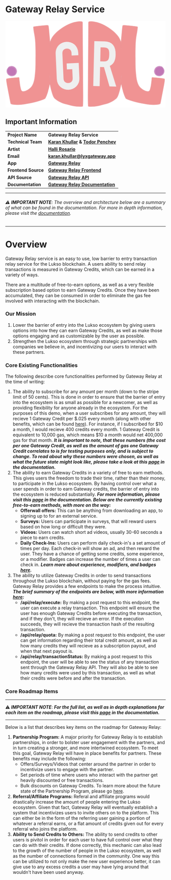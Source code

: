 # Gateway Relay Service
![Gateway Relay logo](assets/gateway-logo.png)
## Important Information
| | |
| - | - |
|**Project Name** |**Gateway Relay Service** |
| **Technical Team** | **[Karan Khullar](https://github.com/KoderKaran) & [Todor Penchev](https://github.com/toshko3331)** |
| **Artist** | **[Halli Rosario](https://linktr.ee/mellowed.eyes)** |
| **Email** | **karan.khullar@lyxgateway.app** |
| **App** | **[Gateway Relay](https://www.lyxgateway.app/dashboard)** |
| **Frontend Source** | **[Gateway Relay Frontend](https://github.com/KoderKaran/gateway-relay-web-frontend)** |
| **API Source** | **[Gateway Relay API](https://github.com/KoderKaran/gateway-relay-api-layer)** |
| **Documentation** | **[Gateway Relay Documentation](https://karan-khullar.gitbook.io/gateway/)** |

___
###### ⚠️ **_IMPORTANT NOTE_**: The overview and architecture below are a summary of what can be found in the documentation. For more in depth information, please visit the [documentation](https://karan-khullar.gitbook.io/gateway/).
___

# Overview
Gateway Relay service is an easy to use, low barrier to entry transaction relay service for the Lukso blockchain. A users ability to send relay transactions is measured in Gateway Credits, which can be earned in a variety of ways. 

There are a multitude of free-to-earn options, as well as a very flexible subscription based option to earn Gateway Credits. Once they have been accumulated, they can be consumed in order to eliminate the gas fee involved with interacting with the blockchain.

### Our Mission
1. Lower the barrier of entry into the Lukso ecosystem by giving users options into how they can earn Gateway Credits, as well as make those options engaging and as customizable by the user as possible.
2. Strengthen the Lukso ecosystem through strategic partnerships with companies we believe in, and incentivizing our users to interact with these partners.

### Core Existing Functionalities
The following describe core functionalities performed by Gateway Relay at the time of writing:
1. The ability to subscribe for any amount per month (down to the stripe limit of 50 cents). This is done in order to ensure that the barrier of entry into the ecosystem is as small as possible for a newcomer, as well as providing flexibility for anyone already in the ecosystem. For the purposes of this demo, when a user subscribes for any amount, they will recieve 1 Gateway Credit per $.025 every month (along with other benefits, which can be found [here](https://karan-khullar.gitbook.io/gateway/rationale)). For instance, if I subscribed for $10 a month, I would recieve 400 credits every month. 1 Gateway Credit is equivalent to 10,000 gas, which means $10 a month would net 400,000 gas for that month. ***It is important to note, that these numbers (the cost per one Gateway Credit, as well as the amount of gas one Gateway Credit correlates to is for testing purposes only, and is subject to change. To read about why these numbers were chosen, as well as what the future state might look like, please take a look at this [page](https://karan-khullar.gitbook.io/gateway/rationale) in the documentation.***
2. The ability to earn Gateway Credits in a variety of free to earn methods. This gives users the freedom to trade their time, rather than their money, to participate in the Lukso ecosystem. By having control over what a user spends in order to earn Gateway credits, the barrier of entry into the ecosystem is reduced substantially. ***For more information, please visit this [page](https://karan-khullar.gitbook.io/gateway/rationale) in the documentation. Below are the currently existing free-to-earn methods, with more on the way:***
	* **Offerwall offers:** This can be anything from downloading an app, to signing up to for an external service.
	* **Surveys:** Users can participate in surveys, that will reward users based on how long or difficult they were.
	* **Videos:** Users can watch short ad videos, usually 30-60 seconds a piece to earn credits.
	* **Daily Check-Ins:** Users can perform daily check-in's a set amount of times per day. Each check-in will show an ad, and then reward the user. They have a chance of getting some credits, some experience, or a modifier. Badges can increase the number of times a user can check in. ***Learn more about experience, modifiers, and badges [here](https://karan-khullar.gitbook.io/gateway/rationale).***
3. The ability to utilize Gateway Credits in order to send transactions throughout the Lukso blockchain, without paying for the gas fees. Gateway Relay provides a few endpoints to make the process intuitive. ***The brief summary of the endpoints are below, with more information [here](https://karan-khullar.gitbook.io/gateway/reference/api-reference/relay):*** 
	*   **/api/relay/execute:** By making a post request to this endpoint, the user can execute a relay transaction. This endpoint will ensure the user has enough Gateway Credits before executing the transaction, and if they don't, they will recieve an error. If the execution succeeds, they will recieve the transaction hash of the resulting transaction.
	* **/api/relay/quota:** By making a post request to this endpoint, the user can get information regarding their total credit amount, as well as how many credits they will recieve as a subscription payout, and when that next payout is.
	* **/api/relay/transactionStatus:** By making a post request to this endpoint, the user will be able to see the status of any transaction sent through the Gateway Relay API. They will also be able to see how many credits were used by this transaction, as well as what their credits were before and after the transaction.

### Core Roadmap Items
___
⚠️ **_IMPORTANT NOTE_**: ***For the full list, as well as in depth explanations for each item on the roadmap, please visit this [page](https://karan-khullar.gitbook.io/gateway/rationale) in the documentation.***
___
Below is a list that describes key items on the roadmap for Gateway Relay:
1. **Partnership Program:** A major priority for Gateway Relay is to establish partnerships, in order to bolster user engagement with the partners, and in turn creating a stronger, and more intertwined ecosystem. To meet this goal, Gateway Relay will have in place benefits for partners. These benefits may include the following: 
	* Offers/Surveys/Videos that center around the partner in order to incentivize users to engage with the partner.
	* Set periods of time where users who interact with the partner get heavily discounted or free transactions.
	* Bulk discounts on Gateway Credits.
To learn more about the future state of the Partnership Program, please go [here](https://karan-khullar.gitbook.io/gateway/rationale).
2. **Referral/Affiliate Programs:** Referal and affiliate programs would drastically increase the amount of people entering the Lukso ecosystem. Given that fact, Gateway Relay will eventually establish a system that incentivizes users to invite others on to the platform. This can either be in the form of the referring user gaining a portion of whatever a referral earns, or a flat amount of credits given out for every referral who joins the platform.
3. **Ability to Send Credits to Others:** The ability to send credits to other users is pivitol in order for each user to have full control over what they can do with their credits. If done correctly, this mechanic can also lead to the growth of the number of people in the Lukso ecosystem, as well as the number of connections formed in the community. One way this can be utilized to not only make the new user experience better, it can give use to any excess credits a user may have lying around that wouldn't have been used anyway.


